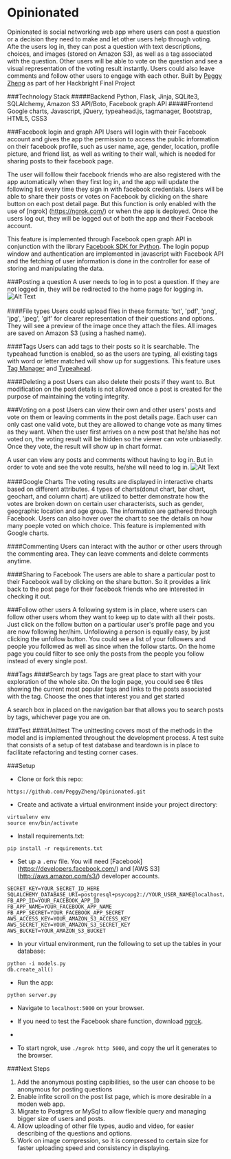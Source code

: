 # Opinionated

Opinionated is social networking web app where users can post a question or a decision they need to make and let other users help through voting. Afte the users log in, they can post a question with text descriptions, choices, and images (stored on Amazon S3), as well as a tag associated with the question. Other users will be able to vote on the question and see a visual representation of the voting result instantly. Users could also leave comments and follow other users to engage with each other. 
Built by <a href="https://www.linkedin.com/in/peggyzheng">Peggy Zheng</a> as part of her Hackbright Final Project

###Technology Stack
#####Backend
Python, Flask, Jinja, SQLite3, SQLAlchemy, Amazon S3 API/Boto, Facebook graph API
#####Frontend
Google charts, Javascript, jQuery, typeahead.js, tagmanager, Bootstrap, HTML5, CSS3

###Facebook login and graph API
Users will login with their Facebook account and gives the app the permission to access the public information on their facebook profile, such as user name, age, gender, location, profile picture, and friend list, as well as writing to their wall, which is needed for sharing posts to their facebook page. 

The user will folllow their facebook friends who are also registered with the app automatically when they first log in, and the app will update the following list every time they sign in with facebook credentials. 
Users will be able to share their posts or votes on Facebook by clicking on the share button on each post detail page. But this function is only enabled with the use of [ngrok] (https://ngrok.com/) or when the app is deployed. 
Once the users log out, they will be logged out of both the app and their Facebook account. 

This feature is implemented through Facebook open graph API in conjunction with the library <a href="https://facebook-sdk.readthedocs.org/en/latest/">Facebook SDK for Python</a>. The login popup window and authentication are implemented in javascript with Facebook API and the fetching of user information is done in the controller for ease of storing and manipulating the data. 


###Posting a question
A user needs to log in to post a question. If they are not logged in, they will be redirected to the home page for logging in. 
![Alt Text](http://g.recordit.co/kWzPNEfs0K.gif)<br><br>
####File types
Users could upload files in these formats: 'txt', 'pdf', 'png', 'jpg', 'jpeg', 'gif' for clearer representation of their questions and options. They will see a preview of the image once they attach the files. All images are saved on Amazon S3 (using a hashed name).

####Tags
Users can add tags to their posts so it is searchable. The typeahead function is enabled, so as the users are typing, all existing tags with word or letter matched will show up for suggestions. This feature uses <a href="https://maxfavilli.com/jquery-tag-manager">Tag Manager</a> and <a href="http://twitter.github.io/typeahead.js/">Typeahead</a>.

####Deleting a post
Users can also delete their posts if they want to. But modification on the post details is not allowed once a post is created for the purpose of maintaining the voting integrity. 


###Voting on a post
Users can view their own and other users' posts and vote on them or leaving comments in the post details page. Each user can only cast one valid vote, but they are allowed to change vote as many times as they want. 
When the user first arrives on a new post that he/she has not voted on, the voting result will be hidden so the viewer can vote unbiasedly. Once they vote, the result will show up in chart format. 

A user can view any posts and comments without having to log in. But in order to vote and see the vote results, he/she will need to log in. 
![Alt Text](http://g.recordit.co/OQmcHStP1k.gif)<br><br>
####Google Charts
The voting results are displayed in interactive charts based on different attributes. 4 types of charts(donut chart, bar chart, geochart, and column chart) are utilized to better demonstrate how the votes are broken down on certain user characterists, such as gender, geographic location and age group. The information are gathered through Facebook. Users can also hover over the chart to see the details on how many poeple voted on which choice.
This feature is implemented with Google charts. 

####Commenting
Users can interact with the author or other users through the commenting area. They can leave comments and delete comments anytime. 

####Sharing to Facebook
The users are able to share a particular post to their Facebook wall by clicking on the share button. So it provides a link back to the post page for their facebook friends who are interested in checking it out.


###Follow other users
A following system is in place, where users can follow other users whom they want to keep up to date with all their posts. Just click on the follow button on a particular user's profile page and you are now following her/him. Unfollowing a person is equally easy, by just clicking the unfollow button. You could see a list of your followers and people you followed as well as since when the follow starts. 
On the home page you could filter to see only the posts from the people you follow instead of every single post. 

###Tags
####Search by tags
Tags are great place to start with your exploration of the whole site. On the login page, you could see 6 tiles showing the current most popular tags and links to the posts associated with the tag. Choose the ones that interest you and get started

A search box in placed on the navigation bar that allows you to search posts by tags, whichever page you are on. 

###Test
####Unittest
The unittesting covers most of the methods in the model and is implemented throughout the development process.
A test suite that consists of a setup of test database and teardown is in place to facilitate refactoring and testing corner cases. 

###Setup
* Clone or fork this repo:
```
https://github.com/PeggyZheng/Opinionated.git
```

* Create and activate a virtual environment inside your project directory: 
```
virtualenv env
source env/bin/activate
```

* Install requirements.txt:
```
pip install -r requirements.txt
```

* Set up a <kbd>.env</kbd> file. You will need [Facebook] (https://developers.facebook.com/) and [AWS S3] (http://aws.amazon.com/s3/) developer accounts.
```
SECRET_KEY=YOUR_SECRET_ID_HERE
SQLALCHEMY_DATABASE_URI=postgresql+psycopg2://YOUR_USER_NAME@localhost/YOUR_FILE_DIRECTORY
FB_APP_ID=YOUR_FACEBOOK_APP_ID
FB_APP_NAME=YOUR_FACEBOOK_APP_NAME
FB_APP_SECRET=YOUR_FACEBOOK_APP_SECRET
AWS_ACCESS_KEY=YOUR_AMAZON_S3_ACCESS_KEY
AWS_SECRET_KEY=YOUR_AMAZON_S3_SECRET_KEY
AWS_BUCKET=YOUR_AMAZON_S3_BUCKET
```

* In your virtual environment, run the following to set up the tables in your database:
```
python -i models.py
db.create_all()
```

* Run the app:
```
python server.py
```

* Navigate to `localhost:5000` on your browser.

* If you need to test the Facebook share function, download <a href="https://ngrok.com/To start ngrok">ngrok</a>.
* 
* To start ngrok, use `./ngrok http 5000`, and copy the url it generates to the browser.

###Next Steps
1. Add the anonymous posting capibilities, so the user can choose to be anonymous for posting questions
2. Enable infite scroll on the post list page, which is more desirable in a moden web app. 
3. Migrate to Postgres or MySql to allow flexible query and managing bigger size of users and posts.
4. Allow uploading of other file types, audio and video, for easier describing of the questions and options. 
5. Work on image compression, so it is compressed to certain size for faster uploading speed and consistency in displaying. 


